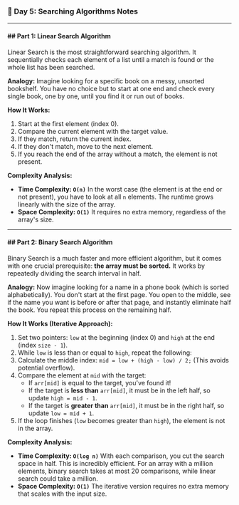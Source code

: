 ### 📝 Day 5: Searching Algorithms Notes

-----

#### \#\# Part 1: Linear Search Algorithm

Linear Search is the most straightforward searching algorithm. It sequentially checks each element of a list until a match is found or the whole list has been searched.

**Analogy:** Imagine looking for a specific book on a messy, unsorted bookshelf. You have no choice but to start at one end and check every single book, one by one, until you find it or run out of books.

**How It Works:**

1.  Start at the first element (index 0).
2.  Compare the current element with the target value.
3.  If they match, return the current index.
4.  If they don't match, move to the next element.
5.  If you reach the end of the array without a match, the element is not present.

**Complexity Analysis:**

  * **Time Complexity: `O(n)`**
    In the worst case (the element is at the end or not present), you have to look at all `n` elements. The runtime grows linearly with the size of the array.
  * **Space Complexity: `O(1)`**
    It requires no extra memory, regardless of the array's size.

-----

#### \#\# Part 2: Binary Search Algorithm

Binary Search is a much faster and more efficient algorithm, but it comes with one crucial prerequisite: **the array must be sorted.** It works by repeatedly dividing the search interval in half.

**Analogy:** Now imagine looking for a name in a phone book (which is sorted alphabetically). You don't start at the first page. You open to the middle, see if the name you want is before or after that page, and instantly eliminate half the book. You repeat this process on the remaining half.

**How It Works (Iterative Approach):**

1.  Set two pointers: `low` at the beginning (index 0) and `high` at the end (index `size - 1`).
2.  While `low` is less than or equal to `high`, repeat the following:
3.  Calculate the middle index: `mid = low + (high - low) / 2;` (This avoids potential overflow).
4.  Compare the element at `mid` with the target:
      * If `arr[mid]` is equal to the target, you've found it\!
      * If the target is **less than** `arr[mid]`, it must be in the left half, so update `high = mid - 1`.
      * If the target is **greater than** `arr[mid]`, it must be in the right half, so update `low = mid + 1`.
5.  If the loop finishes (`low` becomes greater than `high`), the element is not in the array.

**Complexity Analysis:**

  * **Time Complexity: `O(log n)`**
    With each comparison, you cut the search space in half. This is incredibly efficient. For an array with a million elements, binary search takes at most 20 comparisons, while linear search could take a million.
  * **Space Complexity: `O(1)`**
    The iterative version requires no extra memory that scales with the input size.

